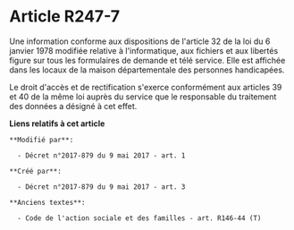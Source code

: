 # Article R247-7

Une information conforme aux dispositions de l'article 32 de la loi du 6 janvier 1978 modifiée relative à l'informatique, aux
fichiers et aux libertés figure sur tous les formulaires de demande et télé service. Elle est affichée dans les locaux de la
maison départementale des personnes handicapées.

Le droit d'accès et de rectification s'exerce conformément aux articles 39 et 40 de la même loi auprès du service que le
responsable du traitement des données a désigné à cet effet.

**Liens relatifs à cet article**

	**Modifié par**:

	  - Décret n°2017-879 du 9 mai 2017 - art. 1

	**Créé par**:

	  - Décret n°2017-879 du 9 mai 2017 - art. 3

	**Anciens textes**:

	  - Code de l'action sociale et des familles - art. R146-44 (T)
